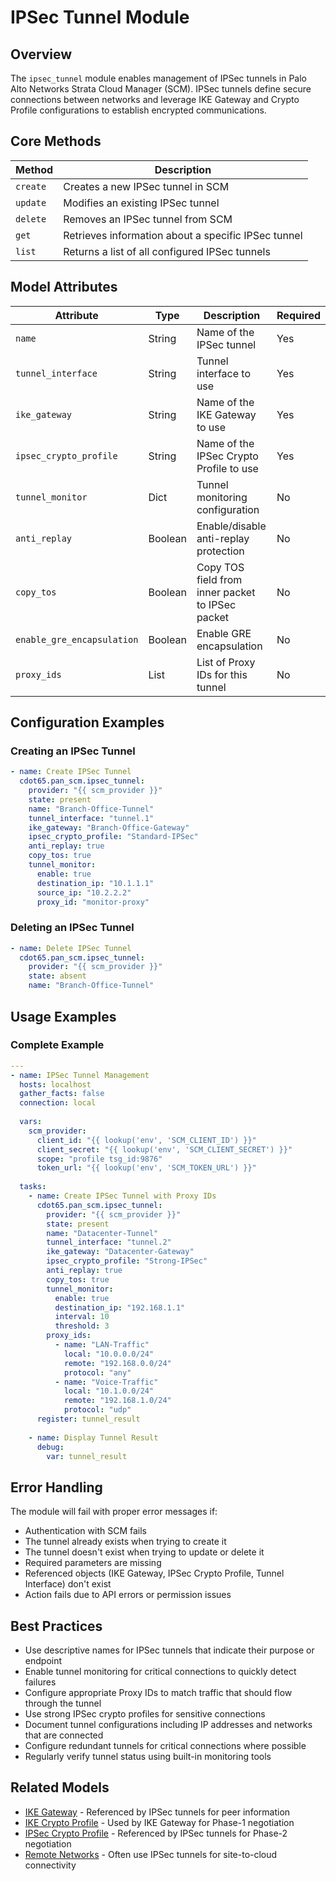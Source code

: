 # IPSec Tunnel Module

## Overview

The `ipsec_tunnel` module enables management of IPSec tunnels in Palo Alto Networks Strata Cloud Manager (SCM). IPSec
tunnels define secure connections between networks and leverage IKE Gateway and Crypto Profile configurations to
establish encrypted communications.

## Core Methods

| Method   | Description                                         |
|----------|-----------------------------------------------------|
| `create` | Creates a new IPSec tunnel in SCM                   |
| `update` | Modifies an existing IPSec tunnel                   |
| `delete` | Removes an IPSec tunnel from SCM                    |
| `get`    | Retrieves information about a specific IPSec tunnel |
| `list`   | Returns a list of all configured IPSec tunnels      |

## Model Attributes

| Attribute                  | Type    | Description                                      | Required |
|----------------------------|---------|--------------------------------------------------|----------|
| `name`                     | String  | Name of the IPSec tunnel                         | Yes      |
| `tunnel_interface`         | String  | Tunnel interface to use                          | Yes      |
| `ike_gateway`              | String  | Name of the IKE Gateway to use                   | Yes      |
| `ipsec_crypto_profile`     | String  | Name of the IPSec Crypto Profile to use          | Yes      |
| `tunnel_monitor`           | Dict    | Tunnel monitoring configuration                  | No       |
| `anti_replay`              | Boolean | Enable/disable anti-replay protection            | No       |
| `copy_tos`                 | Boolean | Copy TOS field from inner packet to IPSec packet | No       |
| `enable_gre_encapsulation` | Boolean | Enable GRE encapsulation                         | No       |
| `proxy_ids`                | List    | List of Proxy IDs for this tunnel                | No       |

## Configuration Examples

### Creating an IPSec Tunnel

```yaml
- name: Create IPSec Tunnel
  cdot65.pan_scm.ipsec_tunnel:
    provider: "{{ scm_provider }}"
    state: present
    name: "Branch-Office-Tunnel"
    tunnel_interface: "tunnel.1"
    ike_gateway: "Branch-Office-Gateway"
    ipsec_crypto_profile: "Standard-IPSec"
    anti_replay: true
    copy_tos: true
    tunnel_monitor:
      enable: true
      destination_ip: "10.1.1.1"
      source_ip: "10.2.2.2"
      proxy_id: "monitor-proxy"
```

### Deleting an IPSec Tunnel

```yaml
- name: Delete IPSec Tunnel
  cdot65.pan_scm.ipsec_tunnel:
    provider: "{{ scm_provider }}"
    state: absent
    name: "Branch-Office-Tunnel"
```

## Usage Examples

### Complete Example

```yaml
---
- name: IPSec Tunnel Management
  hosts: localhost
  gather_facts: false
  connection: local
  
  vars:
    scm_provider:
      client_id: "{{ lookup('env', 'SCM_CLIENT_ID') }}"
      client_secret: "{{ lookup('env', 'SCM_CLIENT_SECRET') }}"
      scope: "profile tsg_id:9876"
      token_url: "{{ lookup('env', 'SCM_TOKEN_URL') }}"
  
  tasks:
    - name: Create IPSec Tunnel with Proxy IDs
      cdot65.pan_scm.ipsec_tunnel:
        provider: "{{ scm_provider }}"
        state: present
        name: "Datacenter-Tunnel"
        tunnel_interface: "tunnel.2"
        ike_gateway: "Datacenter-Gateway"
        ipsec_crypto_profile: "Strong-IPSec"
        anti_replay: true
        copy_tos: true
        tunnel_monitor:
          enable: true
          destination_ip: "192.168.1.1"
          interval: 10
          threshold: 3
        proxy_ids:
          - name: "LAN-Traffic"
            local: "10.0.0.0/24"
            remote: "192.168.0.0/24"
            protocol: "any"
          - name: "Voice-Traffic"
            local: "10.1.0.0/24"
            remote: "192.168.1.0/24"
            protocol: "udp"
      register: tunnel_result
    
    - name: Display Tunnel Result
      debug:
        var: tunnel_result
```

## Error Handling

The module will fail with proper error messages if:

- Authentication with SCM fails
- The tunnel already exists when trying to create it
- The tunnel doesn't exist when trying to update or delete it
- Required parameters are missing
- Referenced objects (IKE Gateway, IPSec Crypto Profile, Tunnel Interface) don't exist
- Action fails due to API errors or permission issues

## Best Practices

- Use descriptive names for IPSec tunnels that indicate their purpose or endpoint
- Enable tunnel monitoring for critical connections to quickly detect failures
- Configure appropriate Proxy IDs to match traffic that should flow through the tunnel
- Use strong IPSec crypto profiles for sensitive connections
- Document tunnel configurations including IP addresses and networks that are connected
- Configure redundant tunnels for critical connections where possible
- Regularly verify tunnel status using built-in monitoring tools

## Related Models

- [IKE Gateway](ike_gateway.md) - Referenced by IPSec tunnels for peer information
- [IKE Crypto Profile](ike_crypto_profile.md) - Used by IKE Gateway for Phase-1 negotiation
- [IPSec Crypto Profile](ipsec_crypto_profile.md) - Referenced by IPSec tunnels for Phase-2 negotiation
- [Remote Networks](remote_networks.md) - Often use IPSec tunnels for site-to-cloud connectivity

